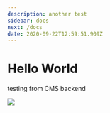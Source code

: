 ```yaml
---
description: another test
sidebar: docs
next: /docs
date: 2020-09-22T12:59:51.909Z
---
```

# Hello World 

testing from CMS backend 

![](/uploads/screen-shot-2020-09-02-at-1.10.29-pm.png)